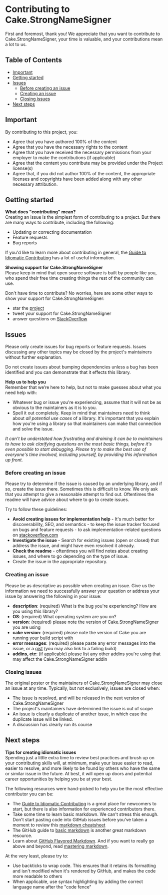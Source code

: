 # Contributing to Cake.StrongNameSigner

First and foremost, thank you! We appreciate that you want to contribute to Cake.StrongNameSigner,
your time is valuable, and your contributions mean a lot to us.

## Table of Contents

- [Important](#important)
- [Getting started](#getting-started)
- [Issues](#issues)
  - [Before creating an issue](#before-creating-an-issue)
  - [Creating an issue](#creating-an-issue)
  - [Closing issues](#closing-issues)
- [Next steps](#next-steps)

## Important

By contributing to this project, you:

- Agree that you have authored 100% of the content
- Agree that you have the necessary rights to the content
- Agree that you have received the necessary permissions from your employer to make the contributions (if applicable)
- Agree that the content you contribute may be provided under the Project license(s)
- Agree that, if you did not author 100% of the content,
  the appropriate licenses and copyrights have been added along with any other necessary attribution.

## Getting started

**What does "contributing" mean?**  
Creating an issue is the simplest form of contributing to a project.
But there are many ways to contribute, including the following:

- Updating or correcting documentation
- Feature requests
- Bug reports

If you'd like to learn more about contributing in general, the [Guide to Idiomatic Contributing][idiomatic-contributing] has a lot of useful information.

**Showing support for Cake.StrongNameSigner**  
Please keep in mind that open source software is built by people like you,
who spend their free time creating things the rest of the community can use.

Don't have time to contribute? No worries, here are some other ways to show your support for Cake.StrongNameSigner:

- star the [project][]
- tweet your support for Cake.StrongNameSigner
- answer questions on [StackOverflow][]

## Issues

Please only create issues for bug reports or feature requests.
Issues discussing any other topics may be closed by the project's maintainers without further explanation.

Do not create issues about bumping dependencies unless a bug has been identified
and you can demonstrate that it effects this library.

**Help us to help you**  
Remember that we’re here to help, but not to make guesses about what you need help with:

- Whatever bug or issue you're experiencing, assume that it will not be as obvious to the maintainers as it is to you.
- Spell it out completely. Keep in mind that maintainers need to think about _all potential use cases_ of a library.
  It's important that you explain how you're using a library so that maintainers can make that connection
  and solve the issue.

_It can't be understated how frustrating and draining it can be to maintainers to have to ask
clarifying questions on the most basic things,
before it's even possible to start debugging.
Please try to make the best use of everyone's time involved, including yourself,
by providing this information up front._

### Before creating an issue

Please try to determine if the issue is caused by an underlying library, and if so, create the issue there.
Sometimes this is difficult to know. We only ask that you attempt to give a reasonable attempt to find out.
Oftentimes the readme will have advice about where to go to create issues.

Try to follow these guidelines:

- **Avoid creating issues for implementation help** - It's much better for discoverability, SEO, and semantics -
  to keep the issue tracker focused on bugs and feature requests -
  to ask implementation-related questions on [stackoverflow.com][stackoverflow]
- **Investigate the issue** - Search for existing issues (open or closed) that address the issue, and might have even resolved it already.
- **Check the readme** - oftentimes you will find notes about creating issues,
  and where to go depending on the type of issue.
- Create the issue in the appropriate repository.

### Creating an issue

Please be as descriptive as possible when creating an issue.
Give us the information we need to successfully answer your question or address your issue
by answering the following in your issue:

- **description**: (required) What is the bug you're experiencing? How are you using this library?
- **OS**: (required) What operating system are you on?
- **version**: (required) please note the version of Cake.StrongNameSigner you are using
- **cake version**: (required) please note the version of Cake you are running your build script with
- **error messages**: (required) please paste any error messages into the issue,
  or a [gist][] (you may also link to a failing build)
- **addins, etc**: (if applicable) please list any other addins you're using that may affect the Cake.StrongNameSigner addin

### Closing issues

The original poster or the maintainers of Cake.StrongNameSigner may close an issue at any time.
Typically, but not exclusively, issues are closed when:

- The issue is resolved, and will be released in the next version of Cake.StrongNameSigner
- The project's maintainers have determined the issue is out of scope
- An issue is clearly a duplicate of another issue, in which case the duplicate issue will be linked.
- A discussion has clearly run its course

## Next steps

**Tips for creating idiomatic issues**  
Spending just a little extra time to review best practices and brush up on your contributing skills will, at minimum,
make your issue easier to read, easier to resolve,
and more likely to be found by others who have the same or similar issue in the future.
At best, it will open up doors and potential career opportunities by helping you be at your best.

The following resources were hand-picked to help you be the most effective contributor you can be:

- The [Guide to Idiomatic Contributing][idiomatic-contributing] is a great place for newcomers to start,
  but there is also information for experienced contributors there.
- Take some time to learn basic markdown. We can't stress this enough.
  Don't start pasting code into GitHub issues before you've taken a moment to review this [markdown cheatsheet][md-cheatsheet]
- The GitHub guide to [basic markdown][basic-md] is another great markdown resource.
- Learn about [GitHub Flavored Markdown][gh-flavored-md].
  And if you want to really go above and beyond,
  read [mastering markdown][mastering-md].

At the very least, please try to:

- Use backticks to wrap code.
  This ensures that it retains its formatting and isn't modified when it's rendered by GitHub,
  and makes the code more readable to others
- When applicable, use syntax highlighting by adding the correct language name after the "code fence"

[basic-md]: https://help.github.com/articles/markdown-basics/
[gh-flavored-md]: https://help.github.com/articles/github-flavored-markdown/
[gist]: https://gist.github.com/
[idiomatic-contributing]: https://github.com/jonschlinkert/idiomatic-contributing
[mastering-md]: https://guides.github.com/features/mastering-markdown/
[md-cheatsheet]: https://gist.github.com/jonschlinkert/5854601
[project]: https://github.com/cake-contrib/Cake.StrongNameSigner
[stackoverflow]: https://stackoverflow.com/questions/tagged/cakebuild
